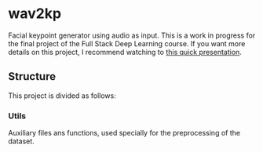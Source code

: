 # wav2kp

Facial keypoint generator using audio as input. This is a work in progress for the final project of the Full Stack Deep Learning course. If you want more details on this project, I recommend watching to [this quick presentation](https://www.loom.com/share/386c069aec9140e6a66602327e055804).

## Structure

This project is divided as follows:

### Utils

Auxiliary files ans functions, used specially for the preprocessing of the dataset.